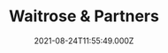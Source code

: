 ---
date: 2021-08-24T11:55:49.000Z
title: Waitrose & Partners
latitude: 52.03558142417081
longitude: 0.7317279136050154
category: checkin
---